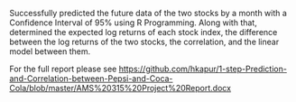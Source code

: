 Successfully predicted the future data of the two stocks by a month with a Confidence Interval of 95% using R Programming. Along with that, determined the expected log returns of each stock index, the difference between the log returns of the two stocks, the correlation, and the linear model between them.

For the full report please see https://github.com/hkapur/1-step-Prediction-and-Correlation-between-Pepsi-and-Coca-Cola/blob/master/AMS%20315%20Project%20Report.docx
